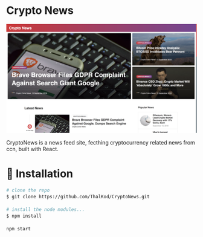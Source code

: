 # Crypto News

![Crypto News](https://github.com/ThalKod/CryptoNews/blob/master/screenshot.png)


CryptoNews is a news feed site, fecthing cryptocurrency related news from ccn, built with React.

# :floppy_disk: Installation

```bash
# clone the repo
$ git clone https://github.com/ThalKod/CryptoNews.git

# install the node modules...
$ npm install

npm start

```
